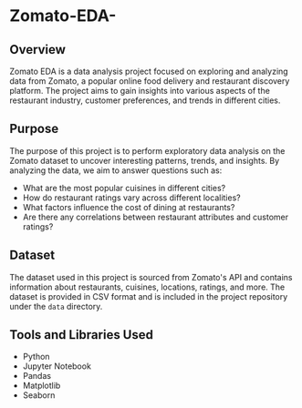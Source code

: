 # Zomato-EDA-
## Overview
Zomato EDA is a data analysis project focused on exploring and analyzing data from Zomato, a popular online food delivery and restaurant discovery platform. The project aims to gain insights into various aspects of the restaurant industry, customer preferences, and trends in different cities.

## Purpose
The purpose of this project is to perform exploratory data analysis on the Zomato dataset to uncover interesting patterns, trends, and insights. By analyzing the data, we aim to answer questions such as:
- What are the most popular cuisines in different cities?
- How do restaurant ratings vary across different localities?
- What factors influence the cost of dining at restaurants?
- Are there any correlations between restaurant attributes and customer ratings?

## Dataset
The dataset used in this project is sourced from Zomato's API and contains information about restaurants, cuisines, locations, ratings, and more. The dataset is provided in CSV format and is included in the project repository under the `data` directory.

## Tools and Libraries Used
- Python
- Jupyter Notebook
- Pandas
- Matplotlib
- Seaborn
